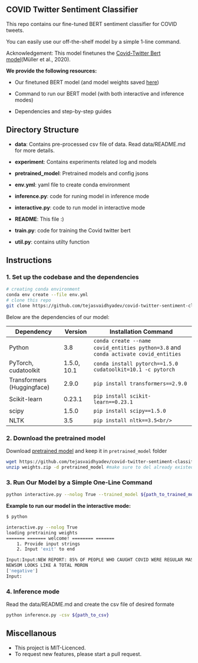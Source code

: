 ## COVID Twitter Sentiment Classifier

This repo contains our fine-tuned BERT sentiment classifier for COVID tweets.



You can easily use our off-the-shelf model by a simple 1-line command.



Acknowledgement: This model finetunes the [Covid-Twitter Bert model](https://arxiv.org/abs/2005.07503)(Müller et al., 2020).



**We provide the following resources:**

- Our finetuned BERT model (and model weights saved [here](https://github.com/tejasvaidhyadev/covid-twitter-sentiment-classification/releases/download/V0.1/weights.zip))

- Command to run our BERT model (with both interactive and inference modes)

- Dependencies and step-by-step guides

  

## Directory Structure

- **data**: Contains pre-processed csv file of data. Read data/README.md for more details.  

- **experiment**: Contains experiments related log and models  

- **pretrained_model**: Pretrained models and config jsons  

- **env.yml**: yaml file to create conda environment

- **inference.py**: code for runing model in inference mode

- **interactive.py**: code to run model in interactive mode

- **README**: This file :)

- **train.py**: code for training the Covid twitter bert

- **util.py**: contains utilty function

  

## Instructions

### 1. Set up the codebase and the dependencies

```bash
# creating conda environment
conda env create --file env.yml
# clone this repo
git clone https://github.com/tejasvaidhyadev/covid-twitter-sentiment-classification.git
```
Below are the dependencies of our model:

| Dependency                 | Version     | Installation Command                                         |
| -------------------------- | ----------- | ------------------------------------------------------------ |
| Python                     | 3.8         | `conda create --name covid_entities python=3.8` and `conda activate covid_entities` |
| PyTorch, cudatoolkit       | 1.5.0, 10.1 | `conda install pytorch==1.5.0 cudatoolkit=10.1 -c pytorch`   |
| Transformers (Huggingface) | 2.9.0       | `pip install transformers==2.9.0`                            |
| Scikit-learn               | 0.23.1      | `pip install scikit-learn==0.23.1`                           |
| scipy                      | 1.5.0       | `pip install scipy==1.5.0`                                   |
| NLTK                       | 3.5         | `pip install nltk==3.5<br/>`                                 |



### 2. Download the pretrained model

Download [pretrained model](https://github.com/tejasvaidhyadev/covid-twitter-sentiment-classification/releases/download/V0.1/weights.zip) and keep it in ```pretrained_model``` folder

```bash
wget https://github.com/tejasvaidhyadev/covid-twitter-sentiment-classification/releases/download/V0.1/weights.zip
unzip weights.zip -d pretrained_model #make sure to del already existed JSON.  
```

### 3. Run Our Model by a Simple One-Line Command

```bash
python interactive.py --nolog True --trained_model ${path_to_trained_model} --pretrained_dir ${path_to_pretrained_model}
```

**Example to run our model in the interactive mode:**

```bash
$ python 

interactive.py --nolog True
loading pretraining weights
======= ======= welcome! ======== ======= 
    1. Provide input strings
    2. Input 'exit' to end

Input:Input:NEW REPORT: 85% OF PEOPLE WHO CAUGHT COVID WERE REGULAR MASK WEARERS!! So masks dont do a thing to stop the virus!! TOTAL BS!! Dems using it to CONTROL US!! #TakeOffYourMasksSheeple UNHEALTHY FOR HEALTHY PEOPLE TO WEAR MASKS!!!
NEWSOM LOOKS LIKE A TOTAL MORON
['negative']
Input:  
```

### 4. Inference mode

Read the data/README.md and create the csv file of desired formate

```bash
python inference.py -csv ${path_to_csv}
```

## Miscellanous

- This project is MIT-Licenced.
- To request new features, please start a pull request.
